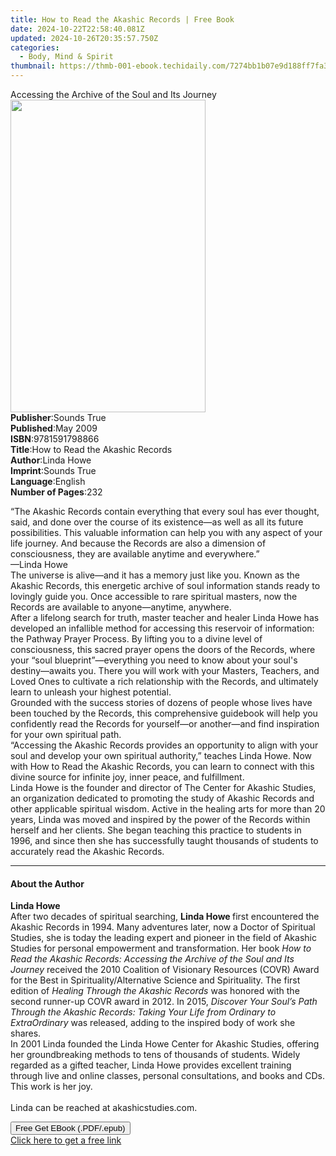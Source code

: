 ```yaml
---
title: How to Read the Akashic Records | Free Book
date: 2024-10-22T22:58:40.081Z
updated: 2024-10-26T20:35:57.750Z
categories:
  - Body, Mind & Spirit
thumbnail: https://thmb-001-ebook.techidaily.com/7274bb1b07e9d188ff7fa31eaef877c8c00869d94ba9dd3f647365c82b3fe098.jpg
---
```

<main id="book-container">
  <div class="flex flex-col">
    <div class="book-brief flex-1 py-6 px-4 sm:p-6 md:py-10 md:px-8">
      <!-- brief-->
      <div class="book-brief-main">
        Accessing the Archive of the Soul and Its Journey
      </div>
    </div>
    <div
      class="book-meta-info flex-1 grid gap-4 col-start-1 col-end-3 row-start-1 sm:mb-6 sm:grid-cols-4 lg:gap-6 lg:col-start-2 lg:row-end-6 lg:row-span-6 lg:mb-0"
    >
      <div
        class="book-meta-info-left place-content-center mt-4 p-4 text-sm leading-6 col-start-2 col-span-2 dark:text-slate-400"
      >
        <img
          class="w-full h-500 object-cover rounded-lg sm:h-255 sm:col-span-2 lg:col-span-full"
          src="https://img-001-ebook.techidaily.com/72109a222608e0f731ce12695b4b3abf4cd2728ca55e1f5a4a5e42497cd9ad94.jpg"
          alt=""
          width="312"
          height="500"
        />
      </div>
      <div
        class="book-meta-info-right mt-2 col-start-1 row-start-2 col-span-3 self-center"
      >
        <!-- meta data  -->
        <div class="flex flex-col px-4 md:px-8">
          <div class="flex-1">
            <strong>Publisher</strong>:<span class="px-2">Sounds True</span>
          </div>
          <div class="flex-1">
            <strong>Published</strong>:<span class="px-2">May 2009</span>
          </div>
          <div class="flex-1">
            <strong>ISBN</strong>:<span class="px-2">9781591798866</span>
          </div>
          <div class="flex-1">
            <strong>Title</strong>:<span class="px-2"
              >How to Read the Akashic Records</span
            >
          </div>
          <div class="flex-1">
            <strong>Author</strong>:<span class="px-2">Linda Howe</span>
          </div>
          <div class="flex-1">
            <strong>Imprint</strong>:<span class="px-2">Sounds True</span>
          </div>
          <div class="flex-1">
            <strong>Language</strong>:<span class="px-2">English</span>
          </div>
          <div class="flex-1">
            <strong>Number of Pages</strong>:<span class="px-2">232</span>
          </div>
        </div>
      </div>
    </div>
    <div class="book-description flex-1 py-6 px-4 sm:p-6 md:py-10 md:px-8">
      <div class="book-description-main">
        <div accordion-content="" id="description">
          <p>
            “The Akashic Records contain everything that every soul has ever
            thought, said, and done over the course of its existence—as well as
            all its future possibilities. This valuable information can help you
            with any aspect of your life journey. And because the Records are
            also a dimension of consciousness, they are available anytime and
            everywhere.”<br />—Linda Howe<br />The universe is alive—and it has
            a memory just like you. Known as the Akashic Records, this energetic
            archive of soul information stands ready to lovingly guide you. Once
            accessible to rare spiritual masters, now the Records are available
            to anyone—anytime, anywhere.<br />After a lifelong search for truth,
            master teacher and healer Linda Howe has developed an infallible
            method for accessing this reservoir of information: the Pathway
            Prayer Process. By lifting you to a divine level of consciousness,
            this sacred prayer opens the doors of the Records, where your “soul
            blueprint”—everything you need to know about your soul's
            destiny—awaits you. There you will work with your Masters, Teachers,
            and Loved Ones to cultivate a rich relationship with the Records,
            and ultimately learn to unleash your highest potential.<br />Grounded
            with the success stories of dozens of people whose lives have been
            touched by the Records, this comprehensive guidebook will help you
            confidently read the Records for yourself—or another—and find
            inspiration for your own spiritual path.<br />“Accessing the Akashic
            Records provides an opportunity to align with your soul and develop
            your own spiritual authority,” teaches Linda Howe. Now with How to
            Read the Akashic Records, you can learn to connect with this divine
            source for infinite joy, inner peace, and fulfillment.<br />Linda
            Howe is the founder and director of The Center for Akashic Studies,
            an organization dedicated to promoting the study of Akashic Records
            and other applicable spiritual wisdom. Active in the healing arts
            for more than 20 years, Linda was moved and inspired by the power of
            the Records within herself and her clients. She began teaching this
            practice to students in 1996, and since then she has successfully
            taught thousands of students to accurately read the Akashic Records.
          </p>
        </div>
        <div class="accordion-fader"></div>
      </div>
    </div>
    <div class="book-excerpts flex-1 py-6 px-4 sm:p-6 md:py-10 md:px-8">
      <!-- excerpts-->
      <div class="book-excerpts-main">
        <hr />
        <h4 class="placeholder placeholder-heading">
          <span>About the Author</span>
        </h4>
        <p></p>
        <p>
          <b>Linda Howe</b><br />After two decades of spiritual
          searching,&nbsp;<b>Linda Howe&nbsp;</b>first&nbsp;encountered the
          Akashic Records in 1994. Many adventures later, now a Doctor of
          Spiritual Studies, she is today&nbsp;the leading expert and pioneer in
          the field of Akashic Studies for personal empowerment and
          transformation. Her&nbsp;book&nbsp;<i
            >How to Read the Akashic Records: Accessing the Archive of the Soul
            and Its Journey</i
          >&nbsp;received the 2010 Coalition of Visionary Resources (COVR) Award
          for the Best in Spirituality/Alternative Science and Spirituality. The
          first edition of&nbsp;<i>Healing Through the Akashic Records</i
          >&nbsp;was honored with the second runner-up COVR award in 2012. In
          2015,&nbsp;<i
            >Discover Your Soul’s Path Through the Akashic Records: Taking Your
            Life from Ordinary to ExtraOrdinary&nbsp;</i
          >was released, adding to the inspired body of work she shares.
          &nbsp;<br />In 2001 Linda founded the Linda Howe Center for Akashic
          Studies, offering her groundbreaking methods to tens of thousands of
          students. Widely regarded as a gifted teacher, Linda
          Howe&nbsp;provides excellent training through live and online classes,
          personal consultations, and books and CDs. This work is her
          joy.&nbsp;<br />&nbsp;<br />Linda can be reached at
          akashicstudies.com.
        </p>
        <p></p>
      </div>
    </div>
    <div
      class="book-about-author flex-1 py-6 px-4 sm:p-6 md:py-10 md:px-8"
    ></div>
    <div class="book-free-get flex-1 py-6 px-4 sm:p-6 md:py-10 md:px-8">
      <button
        id="btn-free-get"
        class="bg-blue-500 hover:bg-blue-700 text-white font-bold py-2 px-4 rounded"
      >
        Free Get EBook (.PDF/.epub)
      </button>
      <div id="countdown-display" class="px-2 text-lg mt-2"></div>
      <a
        id="free-link"
        class="hidden bg-blue-500 hover:bg-blue-700 text-white font-bold py-2 px-4 rounded"
        href="https://www.ebooks.com/en-us/book/210761847/how-to-read-the-akashic-records/linda-howe/"
        target="_blank"
        >Click here to get a free link</a
      >
    </div>
    <script>
      let countdownTime = 0;
      let countdownInterval = null;
      document
        .getElementById('btn-free-get')
        .addEventListener('click', startCountdown);
      function startCountdown() {
        countdownTime = new Date().getTime() + 60000 * 3;
        countdownInterval = setInterval(updateCountdown, 1000);
        document.getElementById('btn-free-get').disabled = true;
        document
          .getElementById('btn-free-get')
          .classList.add('bg-gray-500', 'cursor-not-allowed');
      }
      function updateCountdown() {
        let currentTime = new Date().getTime();
        let timeLeft = countdownTime - currentTime;
        let secondsLeft = Math.floor(timeLeft / 1000);
        document.getElementById('countdown-display').innerHTML =
          `Remaining time: ${secondsLeft} seconds.`;
        if (secondsLeft <= 0) {
          clearInterval(countdownInterval);
          document.getElementById('btn-free-get').classList.add('hidden');
          document.getElementById('free-link').classList.remove('hidden');
          document.getElementById('countdown-display').innerHTML = '';
        }
      }
    </script>
  </div>
</main>

<ins class="adsbygoogle"
      style="display:block"
      data-ad-client="ca-pub-7571918770474297"
      data-ad-slot="8358498916"
      data-ad-format="auto"
      data-full-width-responsive="true"></ins>
    